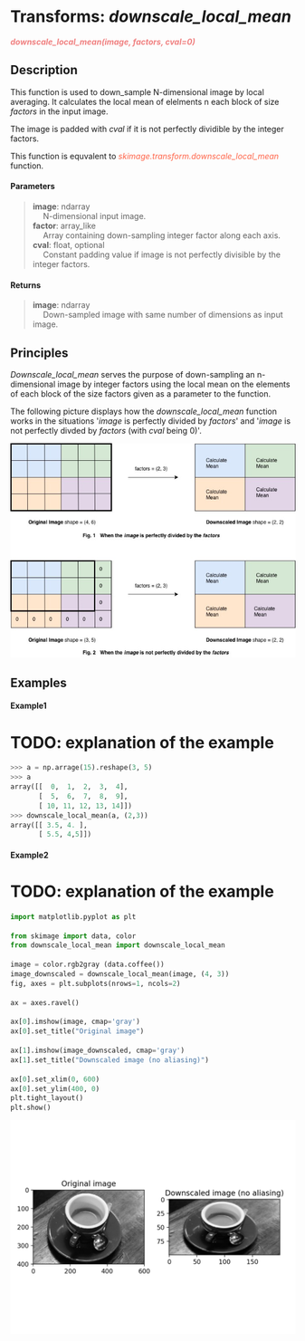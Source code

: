 # Transforms: _**downscale_local_mean**_

<font color=#F08080>_**downscale_local_mean(image, factors, cval=0)**_</font>

## **Description**
This function is used to down_sample N-dimensional image by local averaging. It calculates the local mean of elelments n each block of size _factors_ in the input image.

The image is padded with _cval_ if it is not perfectly dividible by the integer factors.

This function is equvalent to <font color=#FF6347>_skimage.transform.downscale_local_mean_</font> function.

#### Parameters
> **image**: ndarray   
> &emsp; N-dimensional input image.   
> **factor**: array_like   
> &emsp; Array containing down-sampling integer factor along each axis.   
> **cval**: float, optional   
> &emsp; Constant padding value if image is not perfectly divisible by the integer factors.

#### Returns
> **image**: ndarray   
> &emsp; Down-sampled image with same number of dimensions as input image. 

## **Principles**
_Downscale_local_mean_ serves the purpose of down-sampling an n-dimensional image by integer factors using the local mean on the elements of each block of the size factors given as a parameter to the function.

The following picture displays how the _downscale_local_mean_ function works in the situations '_image_ is perfectly divided by _factors_' and '_image_ is not perfectly divded by _factors_ (with _cval_ being 0)'.

![](image/algorithm_principle.jpg)

## **Examples**
#### Example1
# TODO: explanation of the example
```python
>>> a = np.arrage(15).reshape(3, 5)
>>> a
array([[  0,  1,  2,  3,  4],
       [  5,  6,  7,  8,  9],
       [ 10, 11, 12, 13, 14]])
>>> downscale_local_mean(a, (2,3))
array([[ 3.5, 4. ],
       [ 5.5, 4,5]])
```
#### Example2
# TODO: explanation of the example
```python
import matplotlib.pyplot as plt

from skimage import data, color
from downscale_local_mean import downscale_local_mean

image = color.rgb2gray (data.coffee())
image_downscaled = downscale_local_mean(image, (4, 3))
fig, axes = plt.subplots(nrows=1, ncols=2)

ax = axes.ravel()

ax[0].imshow(image, cmap='gray')
ax[0].set_title("Original image")

ax[1].imshow(image_downscaled, cmap='gray')
ax[1].set_title("Downscaled image (no aliasing)")

ax[0].set_xlim(0, 600)
ax[0].set_ylim(400, 0)
plt.tight_layout()
plt.show()
```
![](image/example.png)


